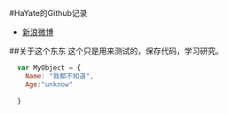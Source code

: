 #HaYate的Github记录

* [新浪微博](http://weibo.com/u/100774474)

##关于这个东东
    这个只是用来测试的，保存代码，学习研究。

```javascript
  var MyObject = {
    Name: "我都不知道",
    Age:"unknow"
    
  }
```